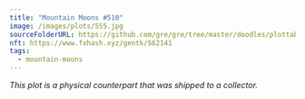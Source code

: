 ```yaml
---
title: "Mountain Moons #510"
image: /images/plots/555.jpg
sourceFolderURL: https://github.com/gre/gre/tree/master/doodles/plottable-mountain-moons
nft: https://www.fxhash.xyz/gentk/562141
tags:
  - mountain-moons
---
```


_This plot is a physical counterpart that was shipped to a collector._
